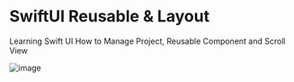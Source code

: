 # SwiftUI Reusable & Layout
Learning Swift UI How to Manage Project, Reusable Component and Scroll View

![image](https://github.com/adityahimaone/SwiftUI-Reusable-Layout/assets/30428194/d162083f-b2ea-47c9-8ecf-9e6922049c0c)
